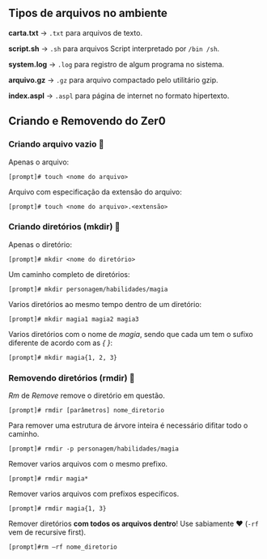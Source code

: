 ## Tipos de arquivos no ambiente 

**carta.txt** → `.txt` para arquivos de texto.

**script.sh** → `.sh` para arquivos Script interpretado por `/bin /sh`.

**system.log** → `.log` para registro de algum programa no sistema.

**arquivo.gz** → `.gz` para arquivo compactado pelo utilitário gzip.

**index.aspl** → `.aspl` para página de internet no formato
hipertexto.



## Criando e Removendo do Zer0


### Criando arquivo vazio :page_facing_up:

Apenas o arquivo:

```
[prompt]# touch <nome do arquivo>
```

Arquivo com especificação da extensão do arquivo:

```
[prompt]# touch <nome do arquivo>.<extensão>
```

### Criando diretórios (mkdir) :open_file_folder:

Apenas o diretório:
```
[prompt]# mkdir <nome do diretório>
```

Um caminho completo de diretórios:
```
[prompt]# mkdir personagem/habilidades/magia
```

Varios diretórios ao mesmo tempo dentro de um diretório:
```
[prompt]# mkdir magia1 magia2 magia3
```

Varios diretórios com o nome de *magia*, sendo que cada um tem o sufixo diferente de acordo com as *{ }*:
```
[prompt]# mkdir magia{1, 2, 3} 
```

### Removendo diretórios (rmdir) :open_file_folder:


*Rm* de *Remove* remove o diretório em questão.
```
[prompt]# rmdir [parâmetros] nome_diretorio
```

Para remover uma estrutura de árvore inteira é necessário difitar todo o caminho.
```
[prompt]# rmdir -p personagem/habilidades/magia
```

Remover varios arquivos com o mesmo prefixo.
```
[prompt]# rmdir magia*
```

Remover varios arquivos com prefixos especificos.
```
[prompt]# rmdir magia{1, 3}
```

Remover diretórios **com todos os arquivos dentro**! Use sabiamente ♥ (`-rf` vem de recursive first).
```
[prompt]#rm –rf nome_diretorio
```

